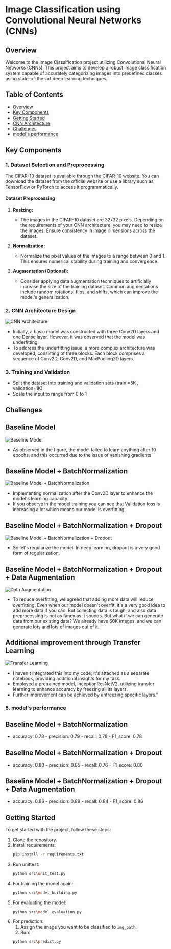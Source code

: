 # Image Classification using Convolutional Neural Networks (CNNs)

## Overview

Welcome to the Image Classification project utilizing Convolutional Neural Networks (CNNs). This project aims to develop a robust image classification system capable of accurately categorizing images into predefined classes using state-of-the-art deep learning techniques.

## Table of Contents

- [Overview](#overview)
- [Key Components](#key-components)
- [Getting Started](#getting-started)
- [CNN Architecture](#2-cnn-architecture-design)
- [Challenges](#challenges)
- [model's performance]()
## Key Components

### 1. Dataset Selection and Preprocessing

The CIFAR-10 dataset is available through the [CIFAR-10 website](https://www.cs.toronto.edu/~kriz/cifar.html). You can download the dataset from the official website or use a library such as TensorFlow or PyTorch to access it programmatically.

#### Dataset Preprocessing

1. **Resizing:**
   - The images in the CIFAR-10 dataset are 32x32 pixels. Depending on the requirements of your CNN architecture, you may need to resize the images. Ensure consistency in image dimensions across the dataset.

2. **Normalization:**
   - Normalize the pixel values of the images to a range between 0 and 1. This ensures numerical stability during training and convergence.

3. **Augmentation (Optional):**
   - Consider applying data augmentation techniques to artificially increase the size of the training dataset. Common augmentations include random rotations, flips, and shifts, which can improve the model's generalization.

### 2. CNN Architecture Design

![CNN Architecture](reports/figures/model.png)

- Initially, a basic model was constructed with three Conv2D layers and one Dense layer. However, it was observed that the model was underfitting.
- To address the underfitting issue, a more complex architecture was developed, consisting of three blocks. Each block comprises a sequence of Conv2D, Conv2D, and MaxPooling2D layers.


### 3. Training and Validation

- Split the dataset into training and validation sets (train =5K , validation=1K)
- Scale the input to range from 0 to 1

## Challenges

## Baseline Model

![Baseline Model](reports/figures/00-vanshing_grad.JPG)

- As observed in the figure, the model failed to learn anything after 10 epochs, and this occurred due to the issue of vanishing gradients

## Baseline Model + BatchNormalization

![Baseline Model + BatchNormalization](reports/figures/01-overfitting.JPG)

- Implementing normalization after the Conv2D layer to enhance the model's learning capacity
- If you observe in the model training you can see that Validation loss is increasing a lot which means our model is overfitting.

## Baseline Model + BatchNormalization + Dropout

![Baseline Model + BatchNormalization + Dropout](reports/figures/03-schedule_dropout.JPG)

- So let's regularize the model. In deep learning, dropout is a very good form of regularization.


## Baseline Model + BatchNormalization + Dropout + Data Augmentation

![Data Augmentation](reports/figures/05-augmented_data_100epochs.JPG)

- To reduce overfitting, we agreed that adding more data will reduce overfitting. Even when our model doesn't overfit, it's a very good idea to add more data if you can. But collecting data is tough, and also data preprocessing is not as fancy as it sounds. But what if we can generate data from our existing data? We already have 60K images, and we can generate lots and lots of images out of it.

## Additional improvement through Transfer Learning

![Transfer Learning](reports/figures/06-transfer_learning.JPG)

- I haven't integrated this into my code; it's attached as a separate notebook, providing additional insights for my task.
- Employed a pretrained model, InceptionResNetV2, utilizing transfer learning to enhance accuracy by freezing all its layers.
- Further improvement can be achieved by unfreezing specific layers."

### 5. model's performance

## Baseline Model + BatchNormalization
- accuracy: 0.78 - precision: 0.79 - recall: 0.78 - F1_score: 0.78

## Baseline Model + BatchNormalization + Dropout
- accuracy: 0.80 - precision: 0.85 - recall: 0.76 - F1_score: 0.80

## Baseline Model + BatchNormalization + Dropout + Data Augmentation
- accuracy: 0.86 - precision: 0.89 - recall: 0.84 - F1_score: 0.86

## Getting Started

To get started with the project, follow these steps:

1. Clone the repository.
2. Install requirements:
    ```bash
    pip install -r requirements.txt
    ```
3. Run unittest:
    ```bash
    python src\unit_test.py
    ```
4. For training the model again:
    ```bash
    python src\model_building.py
    ```
5. For evaluating the model:
    ```bash
    python src\model_evaluation.py
    ```
6. For prediction:
    1. Assign the image you want to be classified to `img_path`.
    2. Run:
    ```bash
    python src\predict.py
    ```
